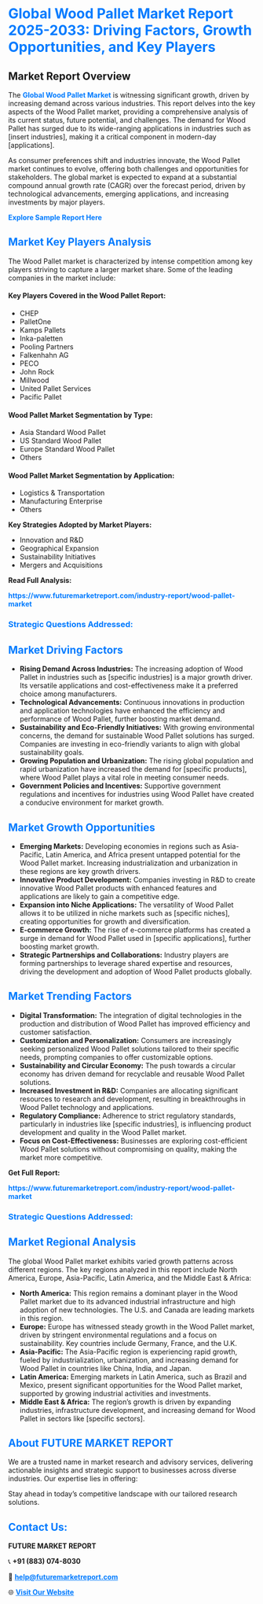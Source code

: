 <h1 style="color: #007BFF;">Global Wood Pallet Market Report 2025-2033: Driving Factors, Growth Opportunities, and Key Players</h1>

<section id="overview">
<h2>Market Report Overview</h2>
<p>The <a href="https://www.futuremarketreport.com/industry-report/wood-pallet-market" style="color: #007BFF; text-decoration: none;"><strong>Global Wood Pallet Market</strong></a> is witnessing significant growth, driven by increasing demand across various industries. This report delves into the key aspects of the Wood Pallet market, providing a comprehensive analysis of its current status, future potential, and challenges. The demand for Wood Pallet has surged due to its wide-ranging applications in industries such as [insert industries], making it a critical component in modern-day [applications].</p>
<p>As consumer preferences shift and industries innovate, the Wood Pallet market continues to evolve, offering both challenges and opportunities for stakeholders. The global market is expected to expand at a substantial compound annual growth rate (CAGR) over the forecast period, driven by technological advancements, emerging applications, and increasing investments by major players.</p>
</section>

<section id="overview">
<p><a href="https://www.futuremarketreport.com/request-sample/reportId=107719" style="color: #007BFF; text-decoration: none;"><strong>Explore Sample Report Here</strong></a></p>
</section>

<section id="key-players">
<h2 style="color: #007BFF;">Market Key Players Analysis</h2>
<p>The Wood Pallet market is characterized by intense competition among key players striving to capture a larger market share. Some of the leading companies in the market include:</p>
<h4>Key Players Covered in the Wood Pallet Report:</h4>
<ul><li>CHEP</li><li>PalletOne</li><li>Kamps Pallets</li><li>Inka-paletten</li><li>Pooling Partners</li><li>Falkenhahn AG</li><li>PECO</li><li>John Rock</li><li>Millwood</li><li>United Pallet Services</li><li>Pacific Pallet</li></ul>
<h4>Wood Pallet Market Segmentation by Type:</h4>
<ul><li>Asia Standard Wood Pallet</li><li>US Standard Wood Pallet</li><li>Europe Standard Wood Pallet</li><li>Others</li></ul>

<h4>Wood Pallet Market Segmentation by Application:</h4>
<ul><li>Logistics &amp; Transportation</li><li>Manufacturing Enterprise</li><li>Others</li></ul>
<p><strong>Key Strategies Adopted by Market Players:</strong></p>
<ul>
<li>Innovation and R&D</li>
<li>Geographical Expansion</li>
<li>Sustainability Initiatives</li>
<li>Mergers and Acquisitions</li>
</ul>
</section>

<section>
<p><strong>Read Full Analysis: </strong></p><a href="https://www.futuremarketreport.com/industry-report/wood-pallet-market" style="color: #007BFF; text-decoration: none;"><strong>https://www.futuremarketreport.com/industry-report/wood-pallet-market</strong></a>
<h3 style="color: #007BFF;">Strategic Questions Addressed:</h3>
</section>

<section id="driving-factors">
<h2 style="color: #007BFF;">Market Driving Factors</h2>
<ul>
<li><strong>Rising Demand Across Industries:</strong> The increasing adoption of Wood Pallet in industries such as [specific industries] is a major growth driver. Its versatile applications and cost-effectiveness make it a preferred choice among manufacturers.</li>
<li><strong>Technological Advancements:</strong> Continuous innovations in production and application technologies have enhanced the efficiency and performance of Wood Pallet, further boosting market demand.</li>
<li><strong>Sustainability and Eco-Friendly Initiatives:</strong> With growing environmental concerns, the demand for sustainable Wood Pallet solutions has surged. Companies are investing in eco-friendly variants to align with global sustainability goals.</li>
<li><strong>Growing Population and Urbanization:</strong> The rising global population and rapid urbanization have increased the demand for [specific products], where Wood Pallet plays a vital role in meeting consumer needs.</li>
<li><strong>Government Policies and Incentives:</strong> Supportive government regulations and incentives for industries using Wood Pallet have created a conducive environment for market growth.</li>
</ul>
</section>

<section id="growth-opportunities">
<h2 style="color: #007BFF;">Market Growth Opportunities</h2>
<ul>
<li><strong>Emerging Markets:</strong> Developing economies in regions such as Asia-Pacific, Latin America, and Africa present untapped potential for the Wood Pallet market. Increasing industrialization and urbanization in these regions are key growth drivers.</li>
<li><strong>Innovative Product Development:</strong> Companies investing in R&D to create innovative Wood Pallet products with enhanced features and applications are likely to gain a competitive edge.</li>
<li><strong>Expansion into Niche Applications:</strong> The versatility of Wood Pallet allows it to be utilized in niche markets such as [specific niches], creating opportunities for growth and diversification.</li>
<li><strong>E-commerce Growth:</strong> The rise of e-commerce platforms has created a surge in demand for Wood Pallet used in [specific applications], further boosting market growth.</li>
<li><strong>Strategic Partnerships and Collaborations:</strong> Industry players are forming partnerships to leverage shared expertise and resources, driving the development and adoption of Wood Pallet products globally.</li>
</ul>
</section>

<section id="trending-factors">
<h2 style="color: #007BFF;">Market Trending Factors</h2>
<ul>
<li><strong>Digital Transformation:</strong> The integration of digital technologies in the production and distribution of Wood Pallet has improved efficiency and customer satisfaction.</li>
<li><strong>Customization and Personalization:</strong> Consumers are increasingly seeking personalized Wood Pallet solutions tailored to their specific needs, prompting companies to offer customizable options.</li>
<li><strong>Sustainability and Circular Economy:</strong> The push towards a circular economy has driven demand for recyclable and reusable Wood Pallet solutions.</li>
<li><strong>Increased Investment in R&D:</strong> Companies are allocating significant resources to research and development, resulting in breakthroughs in Wood Pallet technology and applications.</li>
<li><strong>Regulatory Compliance:</strong> Adherence to strict regulatory standards, particularly in industries like [specific industries], is influencing product development and quality in the Wood Pallet market.</li>
<li><strong>Focus on Cost-Effectiveness:</strong> Businesses are exploring cost-efficient Wood Pallet solutions without compromising on quality, making the market more competitive.</li>
</ul>
</section>

<section>
<p><strong>Get Full Report: </strong></p><a href="https://www.futuremarketreport.com/industry-report/wood-pallet-market" style="color: #007BFF; text-decoration: none;"><strong>https://www.futuremarketreport.com/industry-report/wood-pallet-market</strong></a>
<h3 style="color: #007BFF;">Strategic Questions Addressed:</h3>
</section>


<section id="regional-analysis">
<h2 style="color: #007BFF;">Market Regional Analysis</h2>
<p>The global Wood Pallet market exhibits varied growth patterns across different regions. The key regions analyzed in this report include North America, Europe, Asia-Pacific, Latin America, and the Middle East & Africa:</p>
<ul>
<li><strong>North America:</strong> This region remains a dominant player in the Wood Pallet market due to its advanced industrial infrastructure and high adoption of new technologies. The U.S. and Canada are leading markets in this region.</li>
<li><strong>Europe:</strong> Europe has witnessed steady growth in the Wood Pallet market, driven by stringent environmental regulations and a focus on sustainability. Key countries include Germany, France, and the U.K.</li>
<li><strong>Asia-Pacific:</strong> The Asia-Pacific region is experiencing rapid growth, fueled by industrialization, urbanization, and increasing demand for Wood Pallet in countries like China, India, and Japan.</li>
<li><strong>Latin America:</strong> Emerging markets in Latin America, such as Brazil and Mexico, present significant opportunities for the Wood Pallet market, supported by growing industrial activities and investments.</li>
<li><strong>Middle East & Africa:</strong> The region’s growth is driven by expanding industries, infrastructure development, and increasing demand for Wood Pallet in sectors like [specific sectors].</li>
</ul>
</section>

<footer>
<h2 style="color: #007BFF;">About FUTURE MARKET REPORT</h2>
<p>We are a trusted name in market research and advisory services, delivering actionable insights and strategic support to businesses across diverse industries. Our expertise lies in offering:</p>

<p>Stay ahead in today’s competitive landscape with our tailored research solutions.</p>

<h2 style="color: #007BFF;">Contact Us:</h2>
<p><strong>FUTURE MARKET REPORT</strong></p>
<p>📞 <strong>+91 (883) 074-8030</strong></p>
<p>📧 <strong><a href="mailto:help@futuremarketreport.com" style="color: #007BFF;">help@futuremarketreport.com</a></strong></p>
<p>🌐 <strong><a href="https://www.futuremarketreport.com/" style="color: #007BFF;">Visit Our Website</a></strong></p>
</footer>